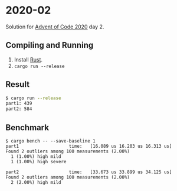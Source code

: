 2020-02
=======

Solution for [Advent of Code 2020](https://adventofcode.com/2020) day 2.

Compiling and Running
---------------------

1. Install [Rust](https://www.rust-lang.org/en-US/install.html).
2. `cargo run --release`

Result
------

```sh
$ cargo run --release
part1: 439
part2: 584
```

Benchmark
---------

```
$ cargo bench -- --save-baseline 1
part1                   time:   [16.089 us 16.203 us 16.313 us]
Found 2 outliers among 100 measurements (2.00%)
  1 (1.00%) high mild
  1 (1.00%) high severe

part2                   time:   [33.673 us 33.899 us 34.125 us]
Found 2 outliers among 100 measurements (2.00%)
  2 (2.00%) high mild
```
